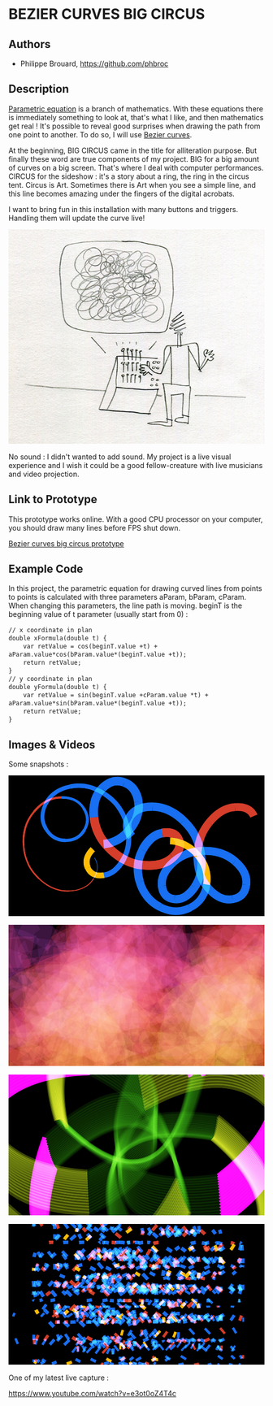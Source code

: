 # BEZIER CURVES BIG CIRCUS

## Authors
- Philippe Brouard, https://github.com/phbroc

## Description
[Parametric equation](http://en.wikipedia.org/wiki/Parametric_equation) is a branch of mathematics. With these equations there is immediately something to look at, that's what I like, and then mathematics get real ! It's possible to reveal good surprises when drawing the path from one point to another. To do so, I will use [Bezier curves](http://en.wikipedia.org/wiki/Bézier_curve). 

At the beginning, BIG CIRCUS came in the title for alliteration purpose. But finally these word are true components of my project. BIG for a big amount of curves on a big screen. That's where I deal with computer performances. CIRCUS for the sideshow : it's a story about a ring, the ring in the circus tent. Circus is Art. Sometimes there is Art when you see a simple line, and this line becomes amazing under the fingers of the digital acrobats.

I want to bring fun in this installation with many buttons and triggers. Handling them will update the curve live!

![Installation](project_images/installation.jpg?raw=true "Installation")

No sound : I didn't wanted to add sound. My project is a live visual experience and I wish it could be a good fellow-creature with live musicians and video projection.

## Link to Prototype
This prototype works online. With a good CPU processor on your computer, you should draw many lines before FPS shut down.

[Bezier curves big circus prototype](http://www.phbroc.fr/devart/web/beziercurvesbigcircus.html "Bezier curves big circus prototype")

## Example Code
In this project, the parametric equation for drawing curved lines from points to points is calculated with three parameters aParam, bParam, cParam. When changing this parameters, the line path is moving. beginT is the beginning value of t parameter (usually start from 0) :
```
// x coordinate in plan
double xFormula(double t) {
    var retValue = cos(beginT.value +t) + aParam.value*cos(bParam.value*(beginT.value +t));
    return retValue;
}
// y coordinate in plan
double yFormula(double t) {
    var retValue = sin(beginT.value +cParam.value *t) + aParam.value*sin(bParam.value*(beginT.value +t));
    return retValue;
}
```

## Images & Videos
Some snapshots :

![capture 07](project_images/capture07.jpg?raw=true "capture07")

![capture 10](project_images/capture10.jpg?raw=true "capture10")

![capture 11](project_images/capture11.jpg?raw=true "capture11")

![capture 12](project_images/capture12.jpg?raw=true "capture12")

One of my latest live capture :

https://www.youtube.com/watch?v=e3ot0oZ4T4c